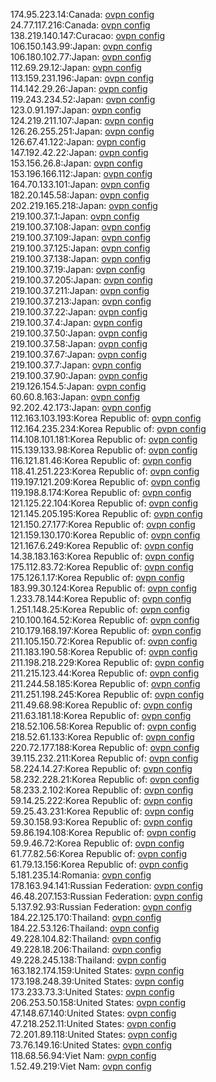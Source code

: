 174.95.223.14:Canada: [ovpn config](vpn/174_95_223_14.ovpn)  
24.77.117.216:Canada: [ovpn config](vpn/24_77_117_216.ovpn)  
138.219.140.147:Curacao: [ovpn config](vpn/138_219_140_147.ovpn)  
106.150.143.99:Japan: [ovpn config](vpn/106_150_143_99.ovpn)  
106.180.102.77:Japan: [ovpn config](vpn/106_180_102_77.ovpn)  
112.69.29.12:Japan: [ovpn config](vpn/112_69_29_12.ovpn)  
113.159.231.196:Japan: [ovpn config](vpn/113_159_231_196.ovpn)  
114.142.29.26:Japan: [ovpn config](vpn/114_142_29_26.ovpn)  
119.243.234.52:Japan: [ovpn config](vpn/119_243_234_52.ovpn)  
123.0.91.197:Japan: [ovpn config](vpn/123_0_91_197.ovpn)  
124.219.211.107:Japan: [ovpn config](vpn/124_219_211_107.ovpn)  
126.26.255.251:Japan: [ovpn config](vpn/126_26_255_251.ovpn)  
126.67.41.122:Japan: [ovpn config](vpn/126_67_41_122.ovpn)  
147.192.42.22:Japan: [ovpn config](vpn/147_192_42_22.ovpn)  
153.156.26.8:Japan: [ovpn config](vpn/153_156_26_8.ovpn)  
153.196.166.112:Japan: [ovpn config](vpn/153_196_166_112.ovpn)  
164.70.133.101:Japan: [ovpn config](vpn/164_70_133_101.ovpn)  
182.20.145.58:Japan: [ovpn config](vpn/182_20_145_58.ovpn)  
202.219.165.218:Japan: [ovpn config](vpn/202_219_165_218.ovpn)  
219.100.37.1:Japan: [ovpn config](vpn/219_100_37_1.ovpn)  
219.100.37.108:Japan: [ovpn config](vpn/219_100_37_108.ovpn)  
219.100.37.109:Japan: [ovpn config](vpn/219_100_37_109.ovpn)  
219.100.37.125:Japan: [ovpn config](vpn/219_100_37_125.ovpn)  
219.100.37.138:Japan: [ovpn config](vpn/219_100_37_138.ovpn)  
219.100.37.19:Japan: [ovpn config](vpn/219_100_37_19.ovpn)  
219.100.37.205:Japan: [ovpn config](vpn/219_100_37_205.ovpn)  
219.100.37.211:Japan: [ovpn config](vpn/219_100_37_211.ovpn)  
219.100.37.213:Japan: [ovpn config](vpn/219_100_37_213.ovpn)  
219.100.37.22:Japan: [ovpn config](vpn/219_100_37_22.ovpn)  
219.100.37.4:Japan: [ovpn config](vpn/219_100_37_4.ovpn)  
219.100.37.50:Japan: [ovpn config](vpn/219_100_37_50.ovpn)  
219.100.37.58:Japan: [ovpn config](vpn/219_100_37_58.ovpn)  
219.100.37.67:Japan: [ovpn config](vpn/219_100_37_67.ovpn)  
219.100.37.7:Japan: [ovpn config](vpn/219_100_37_7.ovpn)  
219.100.37.90:Japan: [ovpn config](vpn/219_100_37_90.ovpn)  
219.126.154.5:Japan: [ovpn config](vpn/219_126_154_5.ovpn)  
60.60.8.163:Japan: [ovpn config](vpn/60_60_8_163.ovpn)  
92.202.42.173:Japan: [ovpn config](vpn/92_202_42_173.ovpn)  
112.163.103.193:Korea Republic of: [ovpn config](vpn/112_163_103_193.ovpn)  
112.164.235.234:Korea Republic of: [ovpn config](vpn/112_164_235_234.ovpn)  
114.108.101.181:Korea Republic of: [ovpn config](vpn/114_108_101_181.ovpn)  
115.139.133.98:Korea Republic of: [ovpn config](vpn/115_139_133_98.ovpn)  
116.121.81.46:Korea Republic of: [ovpn config](vpn/116_121_81_46.ovpn)  
118.41.251.223:Korea Republic of: [ovpn config](vpn/118_41_251_223.ovpn)  
119.197.121.209:Korea Republic of: [ovpn config](vpn/119_197_121_209.ovpn)  
119.198.8.174:Korea Republic of: [ovpn config](vpn/119_198_8_174.ovpn)  
121.125.22.104:Korea Republic of: [ovpn config](vpn/121_125_22_104.ovpn)  
121.145.205.195:Korea Republic of: [ovpn config](vpn/121_145_205_195.ovpn)  
121.150.27.177:Korea Republic of: [ovpn config](vpn/121_150_27_177.ovpn)  
121.159.130.170:Korea Republic of: [ovpn config](vpn/121_159_130_170.ovpn)  
121.167.6.249:Korea Republic of: [ovpn config](vpn/121_167_6_249.ovpn)  
14.38.183.163:Korea Republic of: [ovpn config](vpn/14_38_183_163.ovpn)  
175.112.83.72:Korea Republic of: [ovpn config](vpn/175_112_83_72.ovpn)  
175.126.1.17:Korea Republic of: [ovpn config](vpn/175_126_1_17.ovpn)  
183.99.30.124:Korea Republic of: [ovpn config](vpn/183_99_30_124.ovpn)  
1.233.78.144:Korea Republic of: [ovpn config](vpn/1_233_78_144.ovpn)  
1.251.148.25:Korea Republic of: [ovpn config](vpn/1_251_148_25.ovpn)  
210.100.164.52:Korea Republic of: [ovpn config](vpn/210_100_164_52.ovpn)  
210.179.168.197:Korea Republic of: [ovpn config](vpn/210_179_168_197.ovpn)  
211.105.150.72:Korea Republic of: [ovpn config](vpn/211_105_150_72.ovpn)  
211.183.190.58:Korea Republic of: [ovpn config](vpn/211_183_190_58.ovpn)  
211.198.218.229:Korea Republic of: [ovpn config](vpn/211_198_218_229.ovpn)  
211.215.123.44:Korea Republic of: [ovpn config](vpn/211_215_123_44.ovpn)  
211.244.58.185:Korea Republic of: [ovpn config](vpn/211_244_58_185.ovpn)  
211.251.198.245:Korea Republic of: [ovpn config](vpn/211_251_198_245.ovpn)  
211.49.68.98:Korea Republic of: [ovpn config](vpn/211_49_68_98.ovpn)  
211.63.181.18:Korea Republic of: [ovpn config](vpn/211_63_181_18.ovpn)  
218.52.106.58:Korea Republic of: [ovpn config](vpn/218_52_106_58.ovpn)  
218.52.61.133:Korea Republic of: [ovpn config](vpn/218_52_61_133.ovpn)  
220.72.177.188:Korea Republic of: [ovpn config](vpn/220_72_177_188.ovpn)  
39.115.232.211:Korea Republic of: [ovpn config](vpn/39_115_232_211.ovpn)  
58.224.14.27:Korea Republic of: [ovpn config](vpn/58_224_14_27.ovpn)  
58.232.228.21:Korea Republic of: [ovpn config](vpn/58_232_228_21.ovpn)  
58.233.2.102:Korea Republic of: [ovpn config](vpn/58_233_2_102.ovpn)  
59.14.25.222:Korea Republic of: [ovpn config](vpn/59_14_25_222.ovpn)  
59.25.43.231:Korea Republic of: [ovpn config](vpn/59_25_43_231.ovpn)  
59.30.158.93:Korea Republic of: [ovpn config](vpn/59_30_158_93.ovpn)  
59.86.194.108:Korea Republic of: [ovpn config](vpn/59_86_194_108.ovpn)  
59.9.46.72:Korea Republic of: [ovpn config](vpn/59_9_46_72.ovpn)  
61.77.82.56:Korea Republic of: [ovpn config](vpn/61_77_82_56.ovpn)  
61.79.13.156:Korea Republic of: [ovpn config](vpn/61_79_13_156.ovpn)  
5.181.235.14:Romania: [ovpn config](vpn/5_181_235_14.ovpn)  
178.163.94.141:Russian Federation: [ovpn config](vpn/178_163_94_141.ovpn)  
46.48.207.153:Russian Federation: [ovpn config](vpn/46_48_207_153.ovpn)  
5.137.92.93:Russian Federation: [ovpn config](vpn/5_137_92_93.ovpn)  
184.22.125.170:Thailand: [ovpn config](vpn/184_22_125_170.ovpn)  
184.22.53.126:Thailand: [ovpn config](vpn/184_22_53_126.ovpn)  
49.228.104.82:Thailand: [ovpn config](vpn/49_228_104_82.ovpn)  
49.228.18.206:Thailand: [ovpn config](vpn/49_228_18_206.ovpn)  
49.228.245.138:Thailand: [ovpn config](vpn/49_228_245_138.ovpn)  
163.182.174.159:United States: [ovpn config](vpn/163_182_174_159.ovpn)  
173.198.248.39:United States: [ovpn config](vpn/173_198_248_39.ovpn)  
173.233.73.3:United States: [ovpn config](vpn/173_233_73_3.ovpn)  
206.253.50.158:United States: [ovpn config](vpn/206_253_50_158.ovpn)  
47.148.67.140:United States: [ovpn config](vpn/47_148_67_140.ovpn)  
47.218.252.11:United States: [ovpn config](vpn/47_218_252_11.ovpn)  
72.201.89.118:United States: [ovpn config](vpn/72_201_89_118.ovpn)  
73.76.149.16:United States: [ovpn config](vpn/73_76_149_16.ovpn)  
118.68.56.94:Viet Nam: [ovpn config](vpn/118_68_56_94.ovpn)  
1.52.49.219:Viet Nam: [ovpn config](vpn/1_52_49_219.ovpn)  
